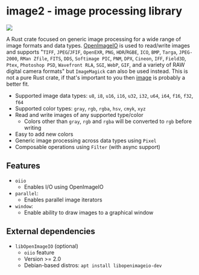# image2 - image processing library

<a href="https://crates.io/crates/image2">
    <img src="https://img.shields.io/crates/v/image2.svg">
</a>

A Rust crate focused on generic image processing for a wide range of image formats and data types. [OpenImageIO](https://github.com/OpenImageIO/oiio) is used to read/write images and supports "`TIFF`, `JPEG`/`JFIF`, `OpenEXR`, `PNG`, `HDR`/`RGBE`, `ICO`, `BMP`, `Targa`, `JPEG-2000`, `RMan Zfile`, `FITS`, `DDS`, `Softimage PIC`, `PNM`, `DPX`, `Cineon`, `IFF`, `Field3D`, `Ptex`, `Photoshop PSD`, `Wavefront RLA`, `SGI`, `WebP`, `GIF`, and a variety of RAW digital camera formats"  but `ImageMagick` can also be used instead. This is not a pure Rust crate, if that's important to you then [image](https://github.com/image-rs/image) is probably a better fit.

- Supported image data types: `u8`, `i8`, `u16`, `i16`, `u32`, `i32`, `u64`, `i64`, `f16`, `f32`, `f64`
- Supported color types: `gray`, `rgb`, `rgba`, `hsv`, `cmyk`, `xyz`
- Read and write images of any supported type/color
  * Colors other than `gray`, `rgb` and `rgba` will be converted to `rgb` before writing
- Easy to add new colors
- Generic image processing across data types using `Pixel`
- Composable operations using `Filter` (with async support)

## Features

- `oiio`
  * Enables I/O using OpenImageIO
- `parallel`:
  * Enables parallel image iterators
- `window`:
  * Enable ability to draw images to a graphical window

## External dependencies

- `libOpenImageIO` (optional)
    * `oiio` feature
    * Version >= 2.0
    * Debian-based distros: `apt install libopenimageio-dev`


